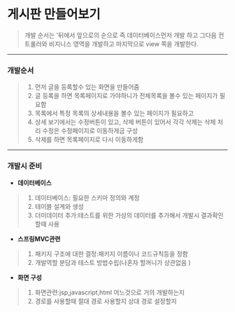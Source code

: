 게시판 만들어보기
====
> 개발 순서는 '뒤에서 앞으로의 순으로
즉 데이터베이스먼저 개발 하고 그다음 컨트롤러와 비지니스 영역을 개발하고 마지막으로 view 쪽을 개발한다.
----
### 개발순서
> 1. 먼저 글을 등록할수 있는 화면을 만들어줌
> 2. 글 등록을 하면 목록페이지로 가야하니가 전체목록을 볼수 있는 페이지가 필요함
> 3. 목록에서 특정 목록의 상세내용을 볼수 있는 페이지가 필요하고
> 4. 상세 보기에서는 수정버튼이 있고, 삭제 버튼이 있어서 각각 삭제는 삭제 처리 수정은 수정페이지로 이동하게금 구성
> 5. 삭제를 하면 목록페이지로 다시 이동하게함
---
### 개발시 준비
 * __데이터베이스__
> 1. 데이터베이스: 필요한 스키마 정의와 계정
> 2. 테이블 설계와 생성
> 3. 더미데이터 추가:테스트를 위한 가상의 데이터를 추가해서 개발시 결과확인할때 사용

*  __스프링MVC관련__
> 1. 패키지 구조에 대한 결정:패키지 이름이나 코드규칙등을 정함
> 2. 개발역할 분담과 테스트 방법수립(나혼자 할꺼니가 상관없음 )

*  __화면 구성__
> 1. 화면관련:jsp,javascript,html 어느것으로 거의 개발하는지
> 2. 경로를 사용할때 절대 경로 사용할지 상대 경로 설정할지
